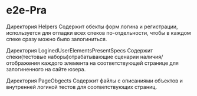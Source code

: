 # e2e-Pra


Директория Helpers
Содержит обекты форм логина и регистрации, используется для отладки всех спеков по-отдельности, чтобы в каждом спеке сразу можно было залогиниться.

Директория LoginedUserElementsPresentSpecs 
Содержит спеки(тестовые наборы)отрабатывающие сценарии наличия/отображения
каждого элемента на соответствующей странице для залогиненного на сайте юзера.

Директория PageObgects
Содержит файлы с описаниями объектов и внутренней логикой тестов для соответствующих страниц.


